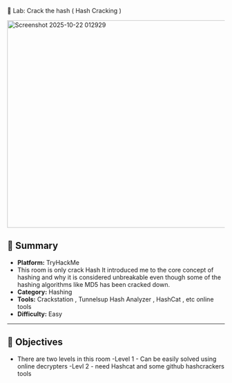 🧩 Lab: Crack the hash ( Hash Cracking )


<img width="1888" height="480" alt="Screenshot 2025-10-22 012929" src="https://github.com/user-attachments/assets/7dec0c3f-9307-4e7c-99c0-280e87870140" />

## 📘 Summary
- **Platform:** TryHackMe
- This room is only crack Hash It introduced me to the core concept of hashing and why it is considered unbreakable even though some of the hashing algorithms like MD5 has been cracked down.
- **Category:** Hashing 
- **Tools:** Crackstation ,  Tunnelsup Hash Analyzer , HashCat , etc online tools
- **Difficulty:** Easy 

---

## 🎯 Objectives
- There are two levels in this room 
-Level 1 - Can be easily solved using online decrypters
-Levl 2 - need Hashcat and some github hashcrackers tools

